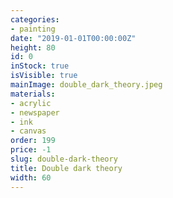 ```yaml
---
categories:
- painting
date: "2019-01-01T00:00:00Z"
height: 80
id: 0
inStock: true
isVisible: true
mainImage: double_dark_theory.jpeg
materials:
- acrylic
- newspaper
- ink
- canvas
order: 199
price: -1
slug: double-dark-theory
title: Double dark theory
width: 60
---
```


